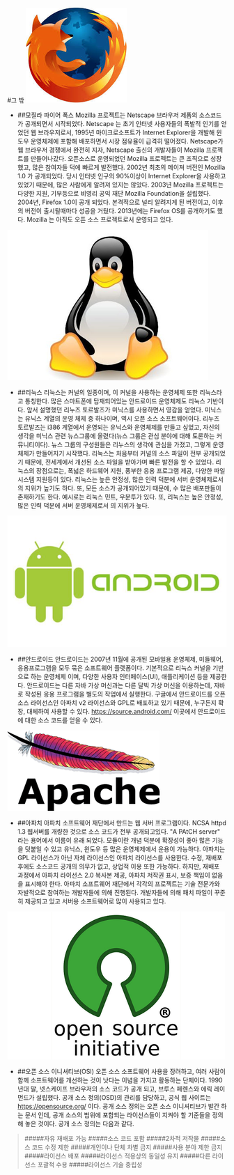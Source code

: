 #그 밖 
 ![](/assets/firefox.png)
 * ##모질라 파이어 폭스
  Mozilla 프로젝트는 Netscape 브라우저 제품의 소스코드가 공개되면서 시작되었다. Netscape 는 초기 인터넷 사용자들의 폭발적 인기를 얻었던 웹 브라우저로서, 1995년 마이크로소프트가 Internet Explorer을 개발해 윈도우 운영체제에 포함해 배포하면서 시장 점유율이 급격히 떨어졌다. Netscape가 웹 브라우저 경쟁에서 완전히 지자, Netscape 출신의 개발자들이 Mozilla 프로젝트를 만들어나갔다. 오픈소스로 운영되었던 Mozilla 프로젝트는 큰 조직으로 성장했고, 많은 참여자들 덕에 빠르게 발전했다. 2002년 최초의 메이져 버전인 Mozilla 1.0 가 공개되었다. 당시 인터넷 인구의 90%이상이 Internet Explorer을 사용하고 있었기 때문에, 많은 사람에게 알려져 있지는 않았다. 2003년 Mozilla 프로젝트는 다양한 지원, 기부등으로 비영리 공익 재단 Mozilla Foundation을 설립했다. 2004년, Firefox 1.0이 공개 되었다. 본격적으로 널리 알려지게 된 버전이고, 이후의 버전이 출시될때마다 성공을 거뒀다. 2013년에는 Firefox OS를 공개하기도 했다. Mozilla 는 아직도 오픈 소스 프로젝트로서 운영되고 있다. 

 ![](/assets/linux.png)
 * ##리눅스
  리눅스는 커널의 일종이며, 이 커널을 사용하는 운영체제 또한 리눅스라고 통칭한다. 많은 스마트폰에 탑재되어있는 안드로이드 운영체제도 리눅스 기반이다. 앞서 설명했던 리누즈 토르발즈가 미닉스를 사용하면서 영감을 얻었다. 미닉스는 유닉스 계열의 운영 체제 중 하나이며, 역시 오픈 소스 소프트웨어이다. 리누즈 토르발즈는 i386 계열에서 운영되는 유닉스와 운영체제를 만들고 싶었고, 자신의 생각을 미닉스 관련 뉴스그룹에 올렸다(뉴스 그룹은 관심 분야에 대해 토론하는 커뮤니티이다). 뉴스 그룹의  구성원들은 리누스의 생각에 관심을 가졌고, 그렇게 운영체제가 만들어지기 시작했다. 리눅스는 처음부터 커널의 소스 파일이 전부 공개되었기 때문에, 전세계에서 개선된 소스 파일을 받아가며 빠른 발전을 할 수 있었다. 리눅스의 장점으로는, 폭넓은 하드웨어 지원, 풍부한 응용 프로그램 제공, 다양한 파일 시스템 지원등이 있다. 리눅스는 높은 안정성, 많은 인력 덕분에 서버 운영체제로서 의 지위가 높기도 하다. 또, 모든 소스가 공개되어있기 때문에, 수 많은 배포판들이 존재하기도 한다. 예시로는 리눅스 민트, 우분투가 있다. 또, 리눅스는 높은 안정성, 많은 인력 덕분에 서버 운영체제로서 의 지위가 높다. 

 ![](/assets/android.png)
 * ##안드로이드
  안드로이드는 2007년 11월에 공개된 모바일용 운영체제, 미들웨어, 응용프로그램을 모두 묶은 소프트웨어 플랫폼이다. 기본적으로 리눅스 커널을 기반으로 하는 운영체제 이며, 다양한 사용자 인터페이스(UI), 애플리케이션 등을 제공한다. 안드로이드는 다른 자바 가상 머신과는 다른 달빅 가상 머신을 이용하는데, 자바로 작성된 응용 프로그램을 별도의 작업에서 실행한다. 구글에서 안드로이드를 오픈소스 라이선스인 아파치 v2 라이선스와 GPL로 배포하고 있기 때문에, 누구든지 확장, 대체하여 사용할 수 있다. https://source.android.com/ 이곳에서 안드로이드에 대한 소스 코드를 얻을 수 있다. 

 ![](/assets/apache.png)
 * ##아파치
  아파치 소프트웨어 재단에서 만드는 웹 서버 프로그램이다. NCSA httpd 1.3 웹서버를 개량한 것으로 소스 코드가 전부 공개되고있다. "A PAtCH server" 라는 용어에서 이름이 유래 되었다. 모듈이란 개념 덕분에 확장성이 좋아 많은 기능을 덧붙일 수 있고 유닉스, 윈도우 등 많은 운영체제에서 운용이 가능하다. 아파치는 GPL 라이선스가 아닌 자체 라이선스인 아파치 라이선스를 사용한다. 수정, 재배포 후에도 소스코드 공개의 의무가 없고, 상업적 이용 또한 가능하다. 하지만, 재배포 과정에서 아파치 라이선스 2.0 복사본 제공, 아파치 저작권 표시, 보증 책임이 없음을 표시해야 한다. 아파치 소프트웨어 재단에서 각각의 프로젝트는 기술 전문가와 자발적으로 참여하는 개발자들에 의해 진행된다. 개발자들에 의해 패치 파일이 꾸준히 제공되고 있고 서버용 소프트웨어로 많이 사용되고 있다. 

 ![](/assets/osi.png)
 * ##오픈 소스 이니셔티브(OSI)
  오픈 소스 소프트웨어 사용을 장려하고, 여러 사람이 함께 소프트웨어를 개선하는 것이 낫다는 이념을 가지고 활동하는 단체이다. 1990년대 말, 넷스케이프 브라우저의 소스 코드가 공개 되고, 브루스 페렌스와 에릭 레이먼드가 설립했다. 공개 소스 정의(OSD)의 관리를 담당하고, 공식 웹 사이트는 https://opensource.org/ 이다. 공개 소스 정의는 오픈 소스 이니셔티브가 발간 하는 문서 인데, 공개 소스의 범위에 포함되는 라이선스들이 지켜야 할 기준들을 정의해 놓은 것이다. 공개 소스 정의는 다음과 같다.
  >#####자유 재배포 가능 
  >#####소스 코드 포함
  >#####2차적 저작물
  >#####소스 코드 수정 제한
  >#####개인이나 단체 차별 금지
  >#####사용 분야 제한 금지
  >#####라이선스 배포
  >#####라이선스 적용상의 동일성 유지
  >#####다른 라이선스 포괄적 수용
  >#####라이선스 기술 중립성
